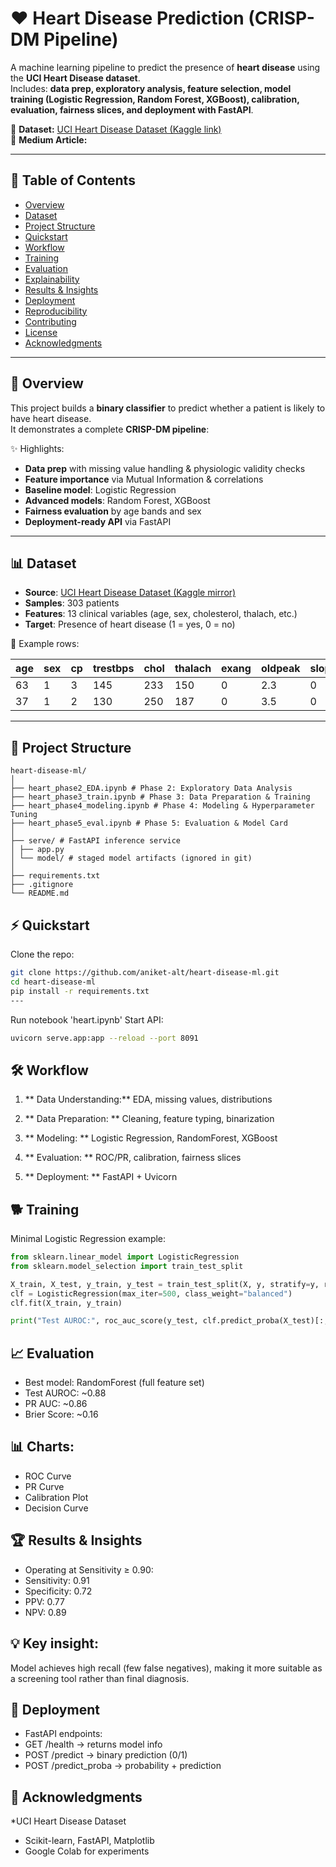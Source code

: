 # :heart: Heart Disease Prediction (CRISP-DM Pipeline)

A machine learning pipeline to predict the presence of **heart disease** using the **UCI Heart Disease dataset**.  
Includes: **data prep, exploratory analysis, feature selection, model training (Logistic Regression, Random Forest, XGBoost), calibration, evaluation, fairness slices, and deployment with FastAPI**.

📂 **Dataset:** [UCI Heart Disease Dataset (Kaggle link)](https://www.kaggle.com/datasets/redwankarimsony/heart-disease-data)  
📰 **Medium Article:** 

---

## 📑 Table of Contents
- [Overview](#-overview)
- [Dataset](#-dataset)
- [Project Structure](#-project-structure)
- [Quickstart](#-quickstart)
- [Workflow](#-workflow)
- [Training](#-training)
- [Evaluation](#-evaluation)
- [Explainability](#-explainability)
- [Results & Insights](#-results--insights)
- [Deployment](#-deployment)
- [Reproducibility](#-reproducibility)
- [Contributing](#-contributing)
- [License](#-license)
- [Acknowledgments](#-acknowledgments)

---

## 🔎 Overview

This project builds a **binary classifier** to predict whether a patient is likely to have heart disease.  
It demonstrates a complete **CRISP-DM pipeline**:

✨ Highlights:
- **Data prep** with missing value handling & physiologic validity checks  
- **Feature importance** via Mutual Information & correlations  
- **Baseline model**: Logistic Regression  
- **Advanced models**: Random Forest, XGBoost  
- **Fairness evaluation** by age bands and sex  
- **Deployment-ready API** via FastAPI

---

## 📊 Dataset

- **Source**: [UCI Heart Disease Dataset (Kaggle mirror)](https://www.kaggle.com/datasets/ronitf/heart-disease-uci)  
- **Samples**: 303 patients  
- **Features**: 13 clinical variables (age, sex, cholesterol, thalach, etc.)  
- **Target**: Presence of heart disease (1 = yes, 0 = no)  

📌 Example rows:

| age | sex | cp | trestbps | chol | thalach | exang | oldpeak | slope | ca | thal | target |
|-----|-----|----|----------|------|---------|-------|---------|-------|----|------|--------|
| 63  | 1   | 3  | 145      | 233  | 150     | 0     | 2.3     | 0     | 0  | 1    | 1      |
| 37  | 1   | 2  | 130      | 250  | 187     | 0     | 3.5     | 0     | 0  | 2    | 1      |

---

## 📂 Project Structure

```
heart-disease-ml/
│
├── heart_phase2_EDA.ipynb # Phase 2: Exploratory Data Analysis
├── heart_phase3_train.ipynb # Phase 3: Data Preparation & Training
├── heart_phase4_modeling.ipynb # Phase 4: Modeling & Hyperparameter Tuning
├── heart_phase5_eval.ipynb # Phase 5: Evaluation & Model Card
│
├── serve/ # FastAPI inference service
│ ├── app.py
│ └── model/ # staged model artifacts (ignored in git)
│
├── requirements.txt
├── .gitignore
└── README.md
```
## ⚡ Quickstart

Clone the repo:
```bash
git clone https://github.com/aniket-alt/heart-disease-ml.git
cd heart-disease-ml
pip install -r requirements.txt
---
```
Run notebook 'heart.ipynb'
Start API:
```bash
uvicorn serve.app:app --reload --port 8091
```

## 🛠️ Workflow

1. ** Data Understanding:** EDA, missing values, distributions

2. ** Data Preparation: ** Cleaning, feature typing, binarization

3. ** Modeling: ** Logistic Regression, RandomForest, XGBoost

4. ** Evaluation: ** ROC/PR, calibration, fairness slices

5. ** Deployment: ** FastAPI + Uvicorn

## 🐕 Training

Minimal Logistic Regression example:
```python
from sklearn.linear_model import LogisticRegression
from sklearn.model_selection import train_test_split

X_train, X_test, y_train, y_test = train_test_split(X, y, stratify=y, random_state=42)
clf = LogisticRegression(max_iter=500, class_weight="balanced")
clf.fit(X_train, y_train)

print("Test AUROC:", roc_auc_score(y_test, clf.predict_proba(X_test)[:,1]))
```

## 📈 Evaluation

* Best model: RandomForest (full feature set)
* Test AUROC: ~0.88
* PR AUC: ~0.86
* Brier Score: ~0.16

## 📊 Charts:
* ROC Curve
* PR Curve
* Calibration Plot
* Decision Curve

## 🏆 Results & Insights
* Operating at Sensitivity ≥ 0.90:
* Sensitivity: 0.91
* Specificity: 0.72
* PPV: 0.77
* NPV: 0.89

## 💡 Key insight:
Model achieves high recall (few false negatives), making it more suitable as a screening tool rather than final diagnosis.

## 🚀 Deployment
* FastAPI endpoints:
* GET /health → returns model info
* POST /predict → binary prediction (0/1)
* POST /predict_proba → probability + prediction

## 🙏 Acknowledgments
*UCI Heart Disease Dataset
* Scikit-learn, FastAPI, Matplotlib
* Google Colab for experiments
